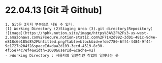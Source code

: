 # 22.04.13 [Git 과 Github]
    1. Git은 3가지 부분으로 나뉠 수 있다.
    (1) Working Directory (2)Staging Area (3).git directory(Repository)
    ![image](https://hphk.notion.site/image/https%3A%2F%2Fs3-us-west-2.amazonaws.com%2Fsecure.notion-static.com%2F7142d992-3d01-481c-9d4e-e818c6e185d8%2FUntitled.png?table=block&id=efde7780-6ff4-4484-9f44-9c1727b204f2&spaceId=daa2d103-3ecd-4519-8c30-4f55e74c7ef4&width=1600&userId=&cache=v2)
    - >Working Directory : 사용자의 일반적인 작업이 일어나는 곳
